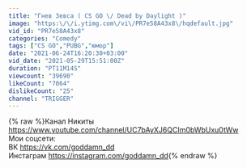 ```yaml
---
title: "Гнев Зевса ( CS GO \/ Dead by Daylight )"
image: "https:\/\/i.ytimg.com\/vi\/PR7e58A43x8\/hqdefault.jpg"
vid_id: "PR7e58A43x8"
categories: "Comedy"
tags: ["CS GO","PUBG","юмор"]
date: "2021-06-24T16:20:30+03:00"
vid_date: "2021-05-29T15:51:00Z"
duration: "PT11M14S"
viewcount: "39690"
likeCount: "7064"
dislikeCount: "25"
channel: "TRIGGER"
---
```

{% raw %}Канал Никиты <a rel="nofollow" target="blank" href="https://www.youtube.com/channel/UC7bAyXJ6QCIm0bWbUxu0tWw">https://www.youtube.com/channel/UC7bAyXJ6QCIm0bWbUxu0tWw</a><br />Мои соцсети:<br />ВК                   <a rel="nofollow" target="blank" href="https://vk.com/goddamn_dd​">https://vk.com/goddamn_dd​</a><br />Инстаграм   <a rel="nofollow" target="blank" href="https://instagram.com/goddamn_dd">https://instagram.com/goddamn_dd</a>{% endraw %}
